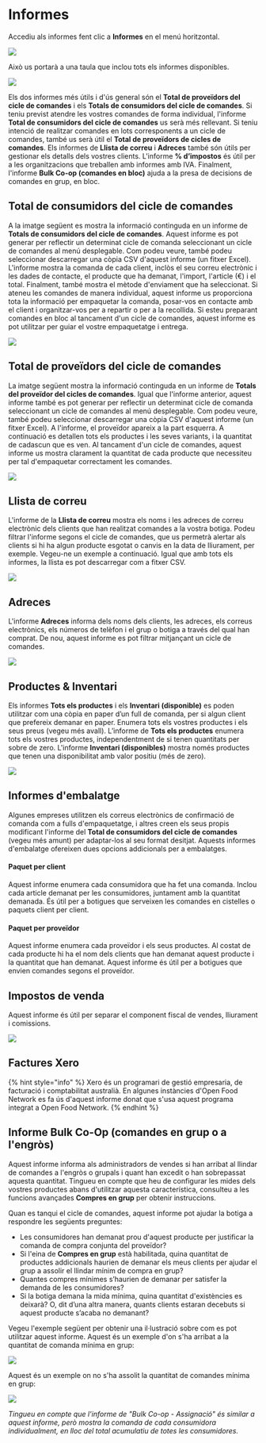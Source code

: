 # Informes

Accediu als informes fent clic a **Informes** en el menú horitzontal.

![](../.gitbook/assets/informess.png)

Això us portarà a una taula que inclou tots els informes disponibles.

![](../.gitbook/assets/informes.png)

Els dos informes més útils i d'ús general són el **Total de proveïdors del cicle de comandes** i els **Totals de consumidors del cicle de comandes**. Si teniu previst atendre les vostres comandes de forma individual, l'informe **Total de consumidors del cicle de comandes** us serà més rellevant. Si teniu intenció de realitzar comandes en lots corresponents a un cicle de comandes, també us serà útil el **Total de proveïdors de cicles de comandes**. Els informes de **Llista de correu** i **Adreces** també són útils per gestionar els detalls dels vostres clients. L'informe **% d’impostos** és útil per a les organitzacions que treballen amb informes amb IVA. Finalment, l'informe **Bulk Co-op \(comandes en bloc\)** ajuda a la presa de decisions de comandes en grup, en bloc.

## Total de consumidors del cicle de comandes

A la imatge següent es mostra la informació continguda en un informe de **Totals de consumidors del cicle de comandes**. Aquest informe es pot generar per reflectir un determinat cicle de comanda seleccionant un cicle de comandes al menú desplegable. Com podeu veure, també podeu seleccionar descarregar una còpia CSV d'aquest informe \(un fitxer Excel\). L'informe mostra la comanda de cada client, inclòs el seu correu electrònic i les dades de contacte, el producte que ha demanat, l'import, l'article \(€\) i el total. Finalment, també mostra el mètode d'enviament que ha seleccionat. Si ateneu les comandes de manera individual, aquest informe us proporciona tota la informació per empaquetar la comanda, posar-vos en contacte amb el client i organitzar-vos per a repartir o per a la recollida. Si esteu preparant comandes en bloc al tancament d'un cicle de comandes, aquest informe es pot utilitzar per guiar el vostre empaquetatge i entrega.

![](../.gitbook/assets/imatge%20%2810%29.png)

## Total de proveïdors del cicle de comandes

La imatge següent mostra la informació continguda en un informe de **Totals del proveïdor del cicles de comandes**. Igual que l'informe anterior, aquest informe també es pot generar per reflectir un determinat cicle de comanda seleccionant un cicle de comandes al menú desplegable. Com podeu veure, també podeu seleccionar descarregar una còpia CSV d'aquest informe \(un fitxer Excel\). A l'informe, el proveïdor apareix a la part esquerra. A continuació es detallen tots els productes i les seves variants, i la quantitat de cadascun que es ven. Al tancament d'un cicle de comandes, aquest informe us mostra clarament la quantitat de cada producte que necessiteu per tal d'empaquetar correctament les comandes.

![](../.gitbook/assets/imatge%20%288%29.png)

## Llista de correu

L'informe de la **Llista de correu** mostra els noms i les adreces de correu electrònic dels clients que han realitzat comandes a la vostra botiga. Podeu filtrar l'informe segons el cicle de comandes, que us permetrà alertar als clients si hi ha algun producte esgotat o canvis en la data de lliurament, per exemple. Vegeu-ne un exemple a continuació. Igual que amb tots els informes, la llista es pot descarregar com a fitxer CSV.

![](../.gitbook/assets/imatge%20%2826%29.png)

## Adreces

L'informe **Adreces** informa dels noms dels clients, les adreces, els correus electrònics, els números de telèfon i el grup o botiga a través del qual han comprat. De nou, aquest informe es pot filtrar mitjançant un cicle de comandes.

![](../.gitbook/assets/imatge%20%2819%29.png)

## Productes & Inventari

Els informes **Tots els productes** i els **Inventari \(disponible\)** es poden utilitzar com una còpia en paper d’un full de comanda, per si algun client que prefereix demanar en paper. Enumera tots els vostres productes i els seus preus \(vegeu més avall\). L’informe de **Tots els productes** enumera tots els vostres productes, independentment de si tenen quantitats per sobre de zero. L'informe **Inventari \(disponibles\)** mostra només productes que tenen una disponibilitat amb valor positiu \(més de zero\).

![](../.gitbook/assets/imatge%20%2829%29.png)

## Informes d'embalatge

Algunes empreses utilitzen els correus electrònics de confirmació de comanda com a fulls d'empaquetatge, i altres creen els seus propis modificant l'informe del **Total de consumidors del cicle de comandes** \(vegeu més amunt\) per adaptar-los al seu format desitjat. Aquests informes d'embalatge ofereixen dues opcions addicionals per a embalatges.

#### Paquet per client

Aquest informe enumera cada consumidora que ha fet una comanda. Inclou cada article demanat per les consumidores, juntament amb la quantitat demanada. És útil per a botigues que serveixen les comandes en cistelles o paquets client per client.

#### Paquet per proveïdor

Aquest informe enumera cada proveïdor i els seus productes. Al costat de cada producte hi ha el nom dels clients que han demanat aquest producte i la quantitat que han demanat. Aquest informe és útil per a botigues que envien comandes segons el proveïdor.

## Impostos de venda

Aquest informe és útil per separar el component fiscal de vendes, lliurament i comissions.

![](../.gitbook/assets/imatge%20%2836%29.png)

## Factures Xero

{% hint style="info" %}
Xero és un programari de gestió empresaria, de facturació i comptabilitat australià. En algunes instàncies d'Open Food Network es fa ús d'aquest informe donat que s'usa aquest programa integrat a Open Food Network.
{% endhint %}

## Informe Bulk Co-Op \(comandes en grup o a l'engròs\)

Aquest informe informa als administradors de vendes si han arribat al llindar de comandes a l'engròs o grupals i quant han excedit o han sobrepassat aquesta quantitat. Tingueu en compte que heu de configurar les mides dels vostres productes abans d'utilitzar aquesta característica, consulteu a les funcions avançades **Compres en grup** per obtenir instruccions.

Quan es tanqui el cicle de comandes, aquest informe pot ajudar la botiga a respondre les següents preguntes:

* Les consumidores han demanat prou d'aquest producte per justificar la comanda de compra conjunta del proveïdor?
* Si l'eina de **Compres en grup** està habilitada, quina quantitat de productes addicionals haurien de demanar els meus clients per ajudar el grup a assolir el llindar mínim de compra en grup?
* Quantes compres mínimes s’haurien de demanar per satisfer la demanda de les consumidores?
* Si la botiga demana la mida mínima, quina quantitat d'existències es deixarà? O, dit d’una altra manera, quants clients estaran decebuts si aquest producte s’acaba no demanant?

Vegeu l'exemple següent per obtenir una il·lustració sobre com es pot utilitzar aquest informe. Aquest és un exemple d'on s'ha arribat a la quantitat de comanda mínima en grup:

![](../.gitbook/assets/comprabulkcoop.png)

Aquest és un exemple on no s'ha assolit la quantitat de comandes mínima en grup:

![](../.gitbook/assets/bokchoygrupdecompra.png)

_Tingueu en compte que l'informe de "Bulk Co-op - Assignació" és similar a aquest informe, però mostra la comanda de cada consumidora individualment, en lloc del total acumulatiu de totes les consumidores._  


  


